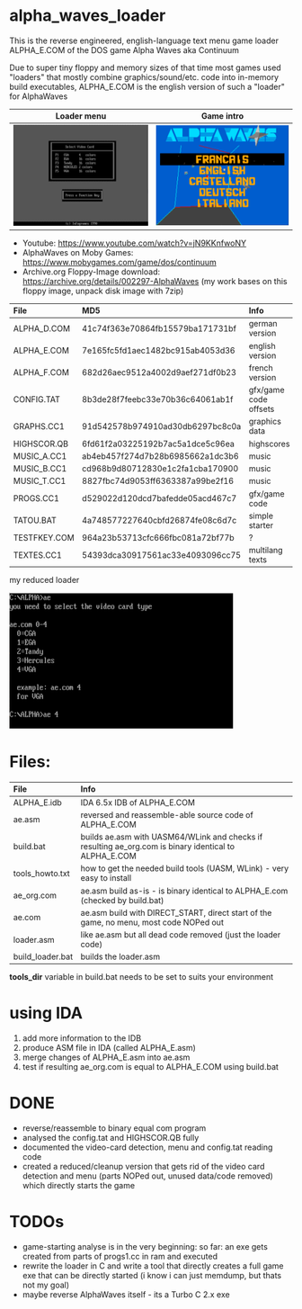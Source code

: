 # alpha_waves_loader

This is the reverse engineered, english-language text menu game loader ALPHA_E.COM of the DOS game Alpha Waves aka Continuum

Due to super tiny floppy and memory sizes of that time most games used "loaders" that mostly combine graphics/sound/etc. code into in-memory build executables, ALPHA_E.COM is the english version of such a "loader" for AlphaWaves

Loader menu | Game intro
--- | ---
![](./images/menu.png "Menu") | ![](./images/intro.png "Intro")
 
- Youtube: https://www.youtube.com/watch?v=jN9KKnfwoNY
- AlphaWaves on Moby Games: https://www.mobygames.com/game/dos/continuum
- Archive.org Floppy-Image download: https://archive.org/details/002297-AlphaWaves (my work bases on this floppy image, unpack disk image with 7zip)

| File         | MD5                               | Info                  | Analysed |                                                  
| :----------- | :-------------------------------- | :-------------------- | -------- |
| ALPHA_D.COM	 |  41c74f363e70864fb15579ba171731bf | german version        | ignored  | 
| ALPHA_E.COM	 |  7e165fc5fd1aec1482bc915ab4053d36 | english version       | 80%      |
| ALPHA_F.COM	 |  682d26aec9512a4002d9aef271df0b23 | french version        | ignored  |
| CONFIG.TAT	 |  8b3de28f7feebc33e70b36c64061ab1f | gfx/game code offsets | 100%     |
| GRAPHS.CC1	 |  91d542578b974910ad30db6297bc8c0a | graphics data         | 5%       |
| HIGHSCOR.QB	 |  6fd61f2a03225192b7ac5a1dce5c96ea | highscores            | 100%     |
| MUSIC_A.CC1	 |  ab4eb457f274d7b28b6985662a1dc3b6 | music                 | 0%       |
| MUSIC_B.CC1	 |  cd968b9d80712830e1c2fa1cba170900 | music                 | 0%       |
| MUSIC_T.CC1	 |  8827fbc74d9053ff6363387a99be2f16 | music                 | 0%       |
| PROGS.CC1	   |  d529022d120dcd7bafedde05acd467c7 | gfx/game code         | 1%       |
| TATOU.BAT	   |  4a748577227640cbfd26874fe08c6d7c | simple starter        | ignored  |
| TESTFKEY.COM |	964a23b53713cfc666fbc081a72bf77b | ?                     | ignored  |
| TEXTES.CC1	 |  54393dca30917561ac33e4093096cc75 | multilang texts       | 1%       |

my reduced loader

![My loader](./images/loader.png "My loader")

# Files:

| File              | Info                                                                                                   |
| :---------------- | :----------------------------------------------------------------------------------------------------- |
| ALPHA_E.idb       | IDA 6.5x IDB of ALPHA_E.COM                                                                            |
| ae.asm            | reversed and reassemble-able source code of ALPHA_E.COM                                                |
| build.bat         | builds ae.asm with UASM64/WLink and checks if resulting ae_org.com is binary identical to ALPHA_E.COM  |
| tools_howto.txt   | how to get the needed build tools (UASM, WLink) - very easy to install                                 |
| ae_org.com        | ae.asm build as-is - is binary identical to ALPHA_E.com (checked by build.bat)                         |
| ae.com            | ae.asm build with DIRECT_START, direct start of the game, no menu, most code NOPed out                 |
| loader.asm        | like ae.asm but all dead code removed (just the loader code)                                           |
| build_loader.bat  | builds the loader.asm                                                                                  |

 **tools_dir** variable in build.bat needs to be set to suits your environment
 
 # using IDA
 1. add more information to the IDB
 2. produce ASM file in IDA (called ALPHA_E.asm)
 3. merge changes of ALPHA_E.asm into ae.asm
 4. test if resulting ae_org.com is equal to ALPHA_E.COM using build.bat
 
 # DONE
 - reverse/reassemble to binary equal com program
 - analysed the config.tat and HIGHSCOR.QB fully
 - documented the video-card detection, menu and config.tat reading code
 - created a reduced/cleanup version that gets rid of the video card detection and menu (parts NOPed out, unused data/code removed) which directly starts the game
 
 # TODOs
 - game-starting analyse is in the very beginning: so far: an exe gets created from parts of progs1.cc in ram and executed 
 - rewrite the loader in C and write a tool that directly creates a full game exe that can be directly started (i know i can just memdump, but thats not my goal)
 - maybe reverse AlphaWaves itself - its a Turbo C 2.x exe
